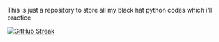 This is just a repository to store all my 
black hat python codes which i'll practice

[![GitHub Streak](https://streak-stats.demolab.com/?user=HYPERION-08&theme=dark)](https://git.io/streak-stats)

